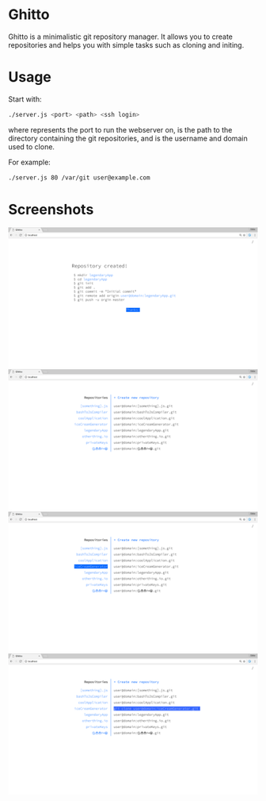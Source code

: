 # Ghitto
Ghitto is a minimalistic git repository manager. It allows you to create repositories and helps you with simple tasks such as cloning and initing.

# Usage
Start with:
```sh
./server.js <port> <path> <ssh login>
```
where <port> represents the port to run the webserver on, <path> is the path to the directory containing the git repositories, and <ssh login> is the username and domain used to clone.

For example:
```sh
./server.js 80 /var/git user@example.com
```

# Screenshots
![Repository created](https://raw.githubusercontent.com/raksooo/ghitto/master/screenshots/repoCreated.png)
![Overview](https://raw.githubusercontent.com/raksooo/ghitto/master/screenshots/overview.png)
![Hovering](https://raw.githubusercontent.com/raksooo/ghitto/master/screenshots/hover.png)
![Cloning](https://raw.githubusercontent.com/raksooo/ghitto/master/screenshots/click.png)

